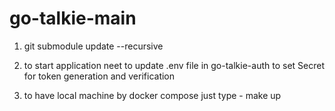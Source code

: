# go-talkie-main


1. git submodule update --recursive

2. to start application neet to update .env file in go-talkie-auth to set Secret for token generation and verification

3. to have local machine by docker compose just type - make up




